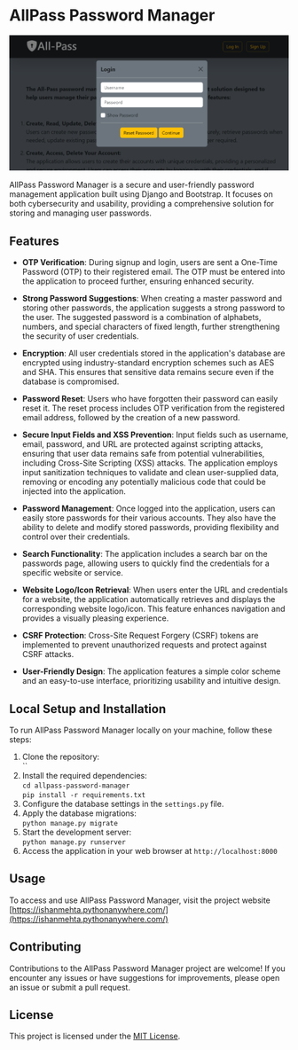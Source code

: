 # AllPass Password Manager

<p align="center">
  <img src="https://github.com/IshanMehta115/AllPass-Password-Manager/blob/main/pic.PNG" alt="Webpage Screenshot" width="800px">
</p>

AllPass Password Manager is a secure and user-friendly password management application built using Django and Bootstrap. It focuses on both cybersecurity and usability, providing a comprehensive solution for storing and managing user passwords.

## Features

- **OTP Verification**: During signup and login, users are sent a One-Time Password (OTP) to their registered email. The OTP must be entered into the application to proceed further, ensuring enhanced security.

- **Strong Password Suggestions**: When creating a master password and storing other passwords, the application suggests a strong password to the user. The suggested password is a combination of alphabets, numbers, and special characters of fixed length, further strengthening the security of user credentials.

- **Encryption**: All user credentials stored in the application's database are encrypted using industry-standard encryption schemes such as AES and SHA. This ensures that sensitive data remains secure even if the database is compromised.

- **Password Reset**: Users who have forgotten their password can easily reset it. The reset process includes OTP verification from the registered email address, followed by the creation of a new password.

- **Secure Input Fields and XSS Prevention**: Input fields such as username, email, password, and URL are protected against scripting attacks, ensuring that user data remains safe from potential vulnerabilities, including Cross-Site Scripting (XSS) attacks. The application employs input sanitization techniques to validate and clean user-supplied data, removing or encoding any potentially malicious code that could be injected into the application.

- **Password Management**: Once logged into the application, users can easily store passwords for their various accounts. They also have the ability to delete and modify stored passwords, providing flexibility and control over their credentials.

- **Search Functionality**: The application includes a search bar on the passwords page, allowing users to quickly find the credentials for a specific website or service.

- **Website Logo/Icon Retrieval**: When users enter the URL and credentials for a website, the application automatically retrieves and displays the corresponding website logo/icon. This feature enhances navigation and provides a visually pleasing experience.

- **CSRF Protection**: Cross-Site Request Forgery (CSRF) tokens are implemented to prevent unauthorized requests and protect against CSRF attacks.

- **User-Friendly Design**: The application features a simple color scheme and an easy-to-use interface, prioritizing usability and intuitive design.


## Local Setup and Installation

To run AllPass Password Manager locally on your machine, follow these steps:

1. Clone the repository:<br>``
3. Install the required dependencies:<br>`cd allpass-password-manager`<br>`pip install -r requirements.txt`
4. Configure the database settings in the `settings.py` file.
5. Apply the database migrations:<br>`python manage.py migrate`
6. Start the development server:<br>`python manage.py runserver`
7. Access the application in your web browser at `http://localhost:8000`


## Usage

To access and use AllPass Password Manager, visit the project website [https://ishanmehta.pythonanywhere.com/](https://ishanmehta.pythonanywhere.com/)


## Contributing

Contributions to the AllPass Password Manager project are welcome! If you encounter any issues or have suggestions for improvements, please open an issue or submit a pull request.

## License

This project is licensed under the [MIT License](LICENSE).
